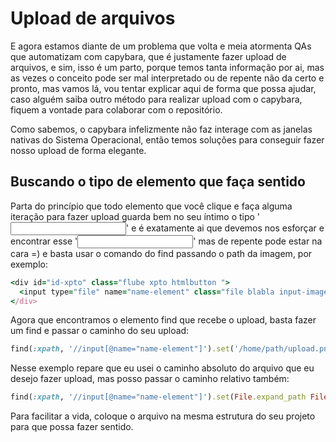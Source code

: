# Upload de arquivos

E agora estamos diante de um problema que volta e meia atormenta QAs que automatizam com capybara, que é justamente fazer upload de arquivos, e sim, isso é um parto, porque temos tanta informação por ai, mas as vezes o conceito pode ser mal interpretado ou de repente não da certo e pronto, mas vamos lá, vou tentar explicar aqui de forma que possa ajudar, caso alguém saiba outro método para realizar upload com o capybara, fiquem a vontade para colaborar com o repositório.

Como sabemos, o capybara infelizmente não faz interage com as janelas nativas do Sistema Operacional, então temos soluções para conseguir fazer nosso upload de forma elegante.

## Buscando o tipo de elemento que faça sentido

Parta do princípio que todo elemento que você clique e faça alguma iteração para fazer upload guarda bem no seu íntimo o tipo '<input>' e é exatamente ai que devemos nos esforçar e encontrar esse '<input>' mas de repente pode estar na cara =) e basta usar o comando do find passando o path da imagem, por exemplo:

```ruby
<div id="id-xpto" class="flube xpto htmlbutton ">
  <input type="file" name="name-element" class="file blabla input-image">
</div>
```

Agora que encontramos o elemento find que recebe o upload, basta fazer um find e passar o caminho do seu upload:

```ruby
find(:xpath, '//input[@name="name-element"]').set('/home/path/upload.png')
```

Nesse exemplo repare que eu usei o caminho absoluto do arquivo que eu desejo fazer upload, mas posso passar o caminho relativo também:

```ruby
find(:xpath, '//input[@name="name-element"]').set(File.expand_path File.dirname(__FILE__) << "/../upload.png")
```

Para facilitar a vida, coloque o arquivo na mesma estrutura do seu projeto para que possa fazer sentido.
